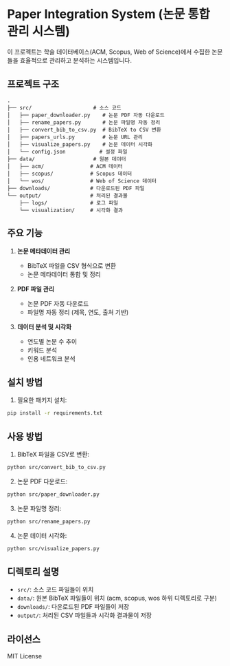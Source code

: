 # Paper Integration System (논문 통합 관리 시스템)

이 프로젝트는 학술 데이터베이스(ACM, Scopus, Web of Science)에서 수집한 논문들을 효율적으로 관리하고 분석하는 시스템입니다.

## 프로젝트 구조

```
.
├── src/                    # 소스 코드
│   ├── paper_downloader.py    # 논문 PDF 자동 다운로드
│   ├── rename_papers.py       # 논문 파일명 자동 정리
│   ├── convert_bib_to_csv.py  # BibTeX to CSV 변환
│   ├── papers_urls.py         # 논문 URL 관리
│   ├── visualize_papers.py    # 논문 데이터 시각화
│   └── config.json           # 설정 파일
├── data/                   # 원본 데이터
│   ├── acm/               # ACM 데이터
│   ├── scopus/            # Scopus 데이터
│   └── wos/               # Web of Science 데이터
├── downloads/             # 다운로드된 PDF 파일
└── output/                # 처리된 결과물
    ├── logs/              # 로그 파일
    └── visualization/     # 시각화 결과
```

## 주요 기능

1. **논문 메타데이터 관리**
   - BibTeX 파일을 CSV 형식으로 변환
   - 논문 메타데이터 통합 및 정리

2. **PDF 파일 관리**
   - 논문 PDF 자동 다운로드
   - 파일명 자동 정리 (제목, 연도, 출처 기반)

3. **데이터 분석 및 시각화**
   - 연도별 논문 수 추이
   - 키워드 분석
   - 인용 네트워크 분석

## 설치 방법

1. 필요한 패키지 설치:
```bash
pip install -r requirements.txt
```

## 사용 방법

1. BibTeX 파일을 CSV로 변환:
```bash
python src/convert_bib_to_csv.py
```

2. 논문 PDF 다운로드:
```bash
python src/paper_downloader.py
```

3. 논문 파일명 정리:
```bash
python src/rename_papers.py
```

4. 논문 데이터 시각화:
```bash
python src/visualize_papers.py
```

## 디렉토리 설명

- `src/`: 소스 코드 파일들이 위치
- `data/`: 원본 BibTeX 파일들이 위치 (acm, scopus, wos 하위 디렉토리로 구분)
- `downloads/`: 다운로드된 PDF 파일들이 저장
- `output/`: 처리된 CSV 파일들과 시각화 결과물이 저장

## 라이선스

MIT License 